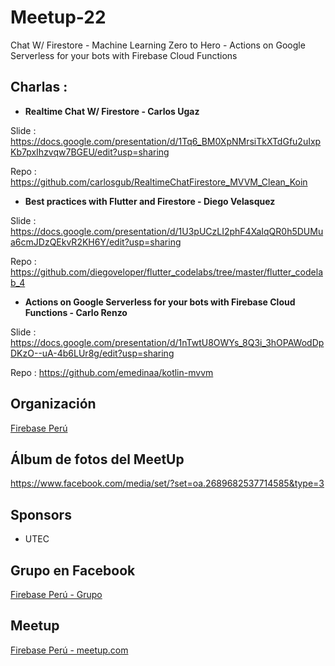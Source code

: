 # Meetup-22
Chat W/ Firestore - Machine Learning Zero to Hero - Actions on Google Serverless for your bots with Firebase Cloud Functions

## Charlas :

- **Realtime Chat W/ Firestore - Carlos Ugaz**

Slide : https://docs.google.com/presentation/d/1Tq6_BM0XpNMrsiTkXTdGfu2uIxpKb7pxIhzvqw7BGEU/edit?usp=sharing

Repo  : https://github.com/carlosgub/RealtimeChatFirestore_MVVM_Clean_Koin


- **Best practices with Flutter and Firestore - Diego Velasquez**

Slide : https://docs.google.com/presentation/d/1U3pUCzLI2phF4XaIqQR0h5DUMua6cmJDzQEkvR2KH6Y/edit?usp=sharing

Repo  : https://github.com/diegoveloper/flutter_codelabs/tree/master/flutter_codelab_4

- **Actions on Google Serverless for your bots with Firebase Cloud Functions - Carlo Renzo**

Slide : https://docs.google.com/presentation/d/1nTwtU8OWYs_8Q3i_3hOPAWodDpDKzO--uA-4b6LUr8g/edit?usp=sharing

Repo  : https://github.com/emedinaa/kotlin-mvvm


## Organización 
[Firebase Perú](https://github.com/FirebasePeru)


## Álbum de fotos del MeetUp
https://www.facebook.com/media/set/?set=oa.2689682537714585&type=3

## Sponsors

- UTEC 

## Grupo en Facebook 

[Firebase Perú - Grupo](https://www.facebook.com/groups/androidpe/)

## Meetup 

[Firebase Perú - meetup.com](https://www.meetup.com/Firebase-Peru/)
